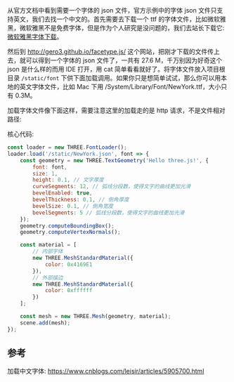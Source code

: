 
从官方文档中看到需要一个字体的 json 文件，官方示例中的字体 json 文件只支持英文，我们去找一个中文的。首先需要去下载一个 ttf 的字体文件，比如微软雅黑，微软雅黑不是免费字体，但是作为个人研究是没问题的，我们去站长下载它: [微软雅黑字体下载](http://font.chinaz.com/940144340.htm)。

然后到 http://gero3.github.io/facetype.js/ 这个网站，把刚才下载的文件传上去，就可以得到一个字体的 json 文件了，一共有 27.6 M，千万别因为好奇这个 json 是什么样的而用 IDE 打开，用 cat 简单看看就好了。将字体文件放入项目根目录 `/static/font` 下供下面加载调用。如果你只是想简单试试，那么你可以用本地的英文字体文件，比如 Mac 下用 /System/Library/Font/NewYork.ttf，大小只有 0.3M。

加载字体文件像下面这样，需要注意这里的加载走的是 http 请求，不是文件相对路径:

核心代码:

```js
const loader = new THREE.FontLoader();
loader.load('/static/NewYork.json', font => {
    const geometry = new THREE.TextGeometry('Hello three.js!', {
        font: font,
        size: 1,
        height: 0.1, // 文字厚度
        curveSegments: 12, // 弧线分段数，使得文字的曲线更加光滑
        bevelEnabled: true,
        bevelThickness: 0.1, // 倒角厚度
        bevelSize: 0.1, // 倒角宽度
        bevelSegments: 5 // 弧线分段数，使得文字的曲线更加光滑
    });
    geometry.computeBoundingBox();
    geometry.computeVertexNormals();

    const material = [
        // 内部字体
        new THREE.MeshStandardMaterial({
            color: 0x4169E1
        }),
        // 外部描边
        new THREE.MeshStandardMaterial({
            color: 0xffffff
        })
    ];

    const mesh = new THREE.Mesh(geometry, material);
    scene.add(mesh);
});
```

## 参考

加载中文字体: https://www.cnblogs.com/leisir/articles/5905700.html
